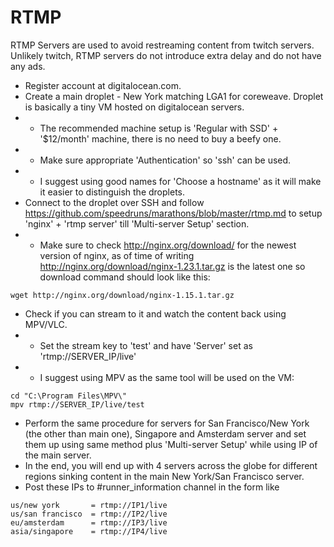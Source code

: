 # RTMP
RTMP Servers are used to avoid restreaming content from twitch servers. Unlikely twitch, RTMP servers do not introduce extra delay and do not have any ads.

* Register account at digitalocean.com.
* Create a main droplet - New York matching LGA1 for coreweave. Droplet is basically a tiny VM hosted on digitalocean servers.
* * The recommended machine setup is 'Regular with SSD' + '$12/month' machine, there is no need to buy a beefy one.
* * Make sure appropriate 'Authentication' so 'ssh' can be used.
* * I suggest using good names for 'Choose a hostname' as it will make it easier to distinguish the droplets.
* Connect to the droplet over SSH and follow https://github.com/speedruns/marathons/blob/master/rtmp.md to setup 'nginx' + 'rtmp server' till 'Multi-server Setup' section.
* * Make sure to check http://nginx.org/download/ for the newest version of nginx, as of time of writing http://nginx.org/download/nginx-1.23.1.tar.gz is the latest one so download command should look like this:
```
wget http://nginx.org/download/nginx-1.15.1.tar.gz
```
* Check if you can stream to it and watch the content back using MPV/VLC.
* * Set the stream key to 'test' and have 'Server' set as 'rtmp://SERVER_IP/live'
* * I suggest using MPV as the same tool will be used on the VM:
```
cd "C:\Program Files\MPV\"
mpv rtmp://SERVER_IP/live/test
```
* Perform the same procedure for servers for San Francisco/New York (the other than main one), Singapore and Amsterdam server and set them up using same method plus 'Multi-server Setup' while using IP of the main server.
* In the end, you will end up with 4 servers across the globe for different regions sinking content in the main New York/San Francisco server.
* Post these IPs to #runner_information channel in the form like
```
us/new york       = rtmp://IP1/live
us/san francisco  = rtmp://IP2/live
eu/amsterdam      = rtmp://IP3/live
asia/singapore    = rtmp://IP4/live
```
